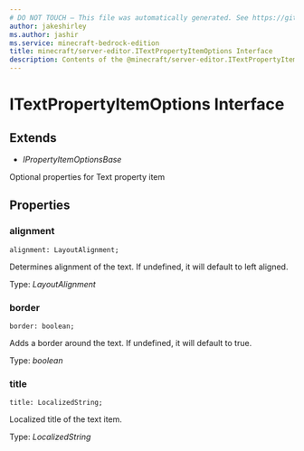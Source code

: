 ```yaml
---
# DO NOT TOUCH — This file was automatically generated. See https://github.com/mojang/minecraftapidocsgenerator to modify descriptions, examples, etc.
author: jakeshirley
ms.author: jashir
ms.service: minecraft-bedrock-edition
title: minecraft/server-editor.ITextPropertyItemOptions Interface
description: Contents of the @minecraft/server-editor.ITextPropertyItemOptions class.
---
```

# ITextPropertyItemOptions Interface

## Extends
- *IPropertyItemOptionsBase*

Optional properties for Text property item

## Properties

### **alignment**
`alignment: LayoutAlignment;`

Determines alignment of the text. If undefined, it will default to left aligned.

Type: *LayoutAlignment*

### **border**
`border: boolean;`

Adds a border around the text. If undefined, it will default to true.

Type: *boolean*

### **title**
`title: LocalizedString;`

Localized title of the text item.

Type: *LocalizedString*
